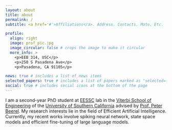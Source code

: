 ```yaml
---
layout: about
title: about
permalink: /
subtitle: <a href='#'>Affiliations</a>. Address. Contacts. Moto. Etc.

profile:
  align: right
  image: prof_pic.jpg
  image_circular: false # crops the image to make it circular
  more_info: >
    <p>EEB 314, USC</p>
    <p>250 S Pasadena Ave</p>
    <p>Pasadena, CA 91105</p>

news: true # includes a list of news items
selected_papers: true # includes a list of papers marked as "selected={true}"
social: true # includes social icons at the bottom of the page
---
```


I am a second-year PhD student at <a href="https://sites.usc.edu/eessc/" target="_blank">EESSC</a> lab in the <a href="https://viterbischool.usc.edu/" target="_blank">Viterbi School of Engineering</a> of the <a href="https://www.usc.edu/" target="_blank">University of Southern California</a> advised by <a href="https://viterbi.usc.edu/directory/faculty/Beerel/Peter" target="_blank">Prof. Peter Beerel</a>. My research interests lie in the field of Efficient Artificial Intelligence. Currently, my recent works involve spiking neural network, state space models and efficient fine-tuning of large language models.
